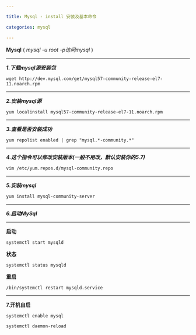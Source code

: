 ```yaml
---

title: Mysql - install 安装及基本命令

categories: mysql

---
```


**Mysql** ( _mysql -u root -p访问mysql_ )

---

**_1.下载mysql源安装包_**

`wget http://dev.mysql.com/get/mysql57-community-release-el7-11.noarch.rpm`

---

**_2.安装mysql源_**

`yum localinstall mysql57-community-release-el7-11.noarch.rpm`

---

**_3.查看是否安装成功_**

`yum repolist enabled | grep "mysql.*-community.*"`

---

**_4.这个指令可以修改安装版本(一般不用改，默认安装你的5.7)_**

`vim /etc/yum.repos.d/mysql-community.repo`

---

**_5.安装mysql_**

`yum install mysql-community-server`

---

**_6.启动MySql_**

---

**启动**

`systemctl start mysqld`

**状态**

`systemctl status mysqld`

**重启**

`/bin/systemctl restart mysqld.service`

---

**7.开机自启**

`systemctl enable mysql`

`systemctl daemon-reload`